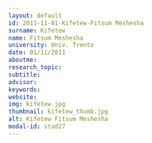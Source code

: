 ```yaml
---
layout: default 
id: 2011-11-01-Kifetew-Fitsum Meshesha
surname: Kifetew
name: Fitsum Meshesha
university: Univ. Trento
date: 01/11/2011
aboutme: 
research_topic: 
subtitle: 
advisor: 
keywords: 
website: 
img: kifetew.jpg
thumbnail: kifetew_thumb.jpg
alt: Kifetew Fitsum Meshesha
modal-id: stud27
---
```

